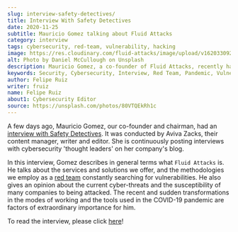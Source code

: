 ```yaml
---
slug: interview-safety-detectives/
title: Interview With Safety Detectives
date: 2020-11-25
subtitle: Mauricio Gomez talking about Fluid Attacks
category: interview
tags: cybersecurity, red-team, vulnerability, hacking
image: https://res.cloudinary.com/fluid-attacks/image/upload/v1620330925/blog/interview-safety-detectives/cover_plbj7m.webp
alt: Photo by Daniel McCullough on Unsplash
description: Mauricio Gomez, a co-founder of Fluid Attacks, recently had an interview with Aviva Zacks of Safety Detectives. You can access it here.
keywords: Security, Cybersecurity, Interview, Red Team, Pandemic, Vulnerability, Ethical Hacking, Pentesting
author: Felipe Ruiz
writer: fruiz
name: Felipe Ruiz
about1: Cybersecurity Editor
source: https://unsplash.com/photos/80VTQEkRh1c
---
```


A few days ago,
Mauricio Gomez,
our co-founder and chairman,
had an [interview with Safety Detectives](https://www.safetydetectives.com/blog/interview-mauricio-gomez-fluid-attacks/).
It was conducted by Aviva Zacks,
their content manager,
writer and editor.
She is continuously posting interviews with cybersecurity 'thought leaders'
on her company's blog.

In this interview,
Gomez describes in general terms what `Fluid Attacks` is.
He talks about the services and solutions we offer,
and the methodologies we employ as a [red team](../../solutions/red-teaming/)
constantly searching for vulnerabilities.
He also gives an opinion about the current cyber-threats
and the susceptibility of many companies to being attacked.
The recent and sudden transformations in the modes of working
and the tools used in the COVID-19 pandemic
are factors of extraordinary importance for him.

<cta-banner
  buttontxt="Read more"
  link="/solutions/vulnerability-management/"
  title="Get started with Fluid Attacks' Vulnerability Management solution
  right now"
/>

To read the interview,
please click [here](https://www.safetydetectives.com/blog/interview-mauricio-gomez-fluid-attacks/)\!
